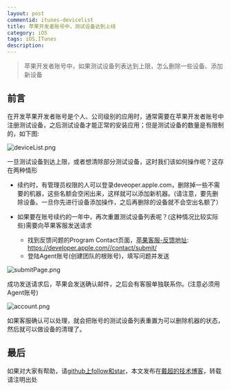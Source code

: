 ```yaml
---
layout: post
commentid: itunes-devicelist
title: 苹果开发者账号中，测试设备达到上线
category: iOS
tags: iOS,ITunes
description:
---
```


>   苹果开发者账号中，如果测试设备列表达到上限，怎么删除一些设备、添加新设备


## 前言

在开发苹果开发者账号是个人、公司级别的应用时，通常需要在苹果开发者账号中注册测试设备，之后测试设备才能正常的安装应用；但是测试设备的数量是有限制的，如下图:

![deviceList.png](http://upload-images.jianshu.io/upload_images/847061-721d2bd0fd3cc503.png?imageMogr2/auto-orient/strip%7CimageView2/2/w/1240)

一旦测试设备到达上限，或者想清除部分测试设备，这时我们该如何操作呢？这存在两种情形

- 续约时，有管理员权限的人可以登录deveoper.apple.com，删除掉一些不需要的机器，这些名额会空闲出来，这样就可以添加新机器。(请注意，要先删除设备。一旦你先进行设备添加操作，之后再删除的设备就不会空出名额了）

- 如果要在账号续约的一年中，再次重置测试设备列表呢？(这种情况比较实际些)需要向苹果客服发送请求
    - 找到反馈问题的Program Contact页面，[苹果客服-反馈地址](https://developer.apple.com//contact/submit/):  https://developer.apple.com//contact/submit/
    -  登陆Agent账号(创建团队的根账号)，填写问题并发送

![submitPage.png](http://upload-images.jianshu.io/upload_images/847061-59af660791dfb566.png?imageMogr2/auto-orient/strip%7CimageView2/2/w/1240)

成功发送请求后，苹果会发送确认邮件，之后会有客服单独联系你。(注意必须用Agent账号)

![account.png](http://upload-images.jianshu.io/upload_images/847061-6a4e57ecd4ba440a.png?imageMogr2/auto-orient/strip%7CimageView2/2/w/1240)

如果客服确认可以处理，就会把账号的测试设备列表重置为可以删除机器的状态，然后就可以做设备的清理了。


## 最后

如果对大家有帮助，请[github上follow和star](https://github.com/jifengchao)，本文发布在[戴超的技术博客](https://jifengchao.github.io/)，转载请注明出处
